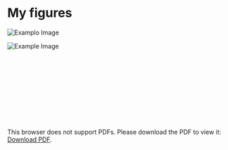 # My figures

![Examplo Image](https://drive.google.com/uc?id=10ktEbTgMY2YQUxZJElsZvlAXMuClppHJ)

![Example Image](https://drive.google.com/uc?id=1bXzYeegauqB2M6-VZwitEeXHmMiYZIUY)

<object data="https://drive.google.com/uc?id=1-1ipGFZRgqxbIhV0L0XK1IU-KV5LeL1a" type="application/pdf" width="700px" height="700px">
    <embed src="https://drive.google.com/uc?id=1-1ipGFZRgqxbIhV0L0XK1IU-KV5LeL1a">
        <p>This browser does not support PDFs. Please download the PDF to view it: <a href="http://yoursite.com/the.pdf">Download PDF</a>.</p>
    </embed>
</object>

